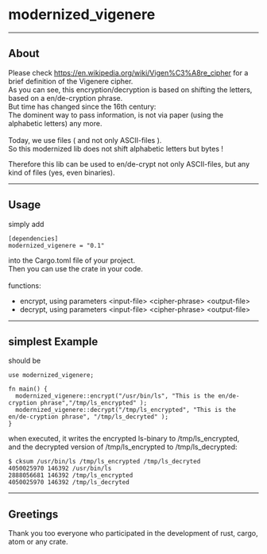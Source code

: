 # modernized_vigenere

---
## About

Please check https://en.wikipedia.org/wiki/Vigen%C3%A8re_cipher for a brief definition of the Vigenere cipher.\
As you can see, this encryption/decryption is based on shifting the letters, based on a en/de-cryption phrase.\
But time has changed since the 16th century:\
  The dominent way to pass information, is not via paper (using the alphabetic letters) any more.\
\
Today, we use files ( and not only ASCII-files ).\
So this modernized lib does not shift alphabetic letters but bytes !

Therefore this lib can be used to en/de-crypt not only ASCII-files, but any kind of files (yes, even binaries).

---
## Usage

simply add
```
[dependencies]
modernized_vigenere = "0.1"
```
into the Cargo.toml file of your project. \
Then you can use the crate in your code. \
\
functions:
- encrypt, using parameters \<input-file> \<cipher-phrase> \<output-file>
- decrypt, using parameters \<input-file> \<cipher-phrase> \<output-file>

---
## simplest Example

should be
```
use modernized_vigenere;

fn main() {
  modernized_vigenere::encrypt("/usr/bin/ls", "This is the en/de-cryption phrase","/tmp/ls_encrypted" );
  modernized_vigenere::decrypt("/tmp/ls_encrypted", "This is the en/de-cryption phrase", "/tmp/ls_decryted" );
}
```
when executed, it writes the encrypted ls-binary to /tmp/ls_encrypted,\
and the decrypted version of /tmp/ls_encrypted to /tmp/ls_decrypted:
```
$ cksum /usr/bin/ls /tmp/ls_encrypted /tmp/ls_decryted
4050025970 146392 /usr/bin/ls
2888056681 146392 /tmp/ls_encrypted
4050025970 146392 /tmp/ls_decryted
```

---
## Greetings

Thank you too everyone who participated in the development of rust, cargo, atom or any crate.
